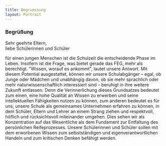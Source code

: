 ```yaml
---
title: Begruessung
layout: Portrait
---
```


<h3>
  Begrüßung
</h3>
<p>
  Sehr geehrte Eltern, 
  <br>
  liebe Schülerinnen und Schüler
</p>
<p>
  für einen jungen Menschen ist die Schulzeit die entscheidende Phase im Leben. Insofern ist die Frage, was bietet gerade das FEG, mehr als berechtigt. "Wissen, worauf es ankommt", lautet unsere Antwort. Mit diesem Potential ausgestattet, können wir unsere Schulabgänger – egal, ob Junge oder Mädchen und unabhängig davon, ob sie mehr sprachlich oder mehr naturwissenschaftlich interessiert sind – beruhigt in ihre weitere Zukunft entlassen. Denn die Verinnerlichung dieses Grundsatzes bedeutet zum einen, eine hohe Qualität an Wissen zu erwerben und seine intellektuellen Fähigkeiten nutzen zu können, zum anderen bedeutet es für uns, unsere Schule als gemeinsames Unternehmen erfahren zu können, in dem Schüler, Eltern und Lehrer an einem Strang ziehen und respektvoll, höflich und rücksichtsvoll miteinander umgehen. Dies sehen wir als Konzentration auf das Wesentliche als dem Fundament zur Entfaltung des persönlichen Reifeprozesses. Unsere Schülerinnen und Schüler sollen mit dem erworbenen Wissen zum selbstständigen und eigenverantwortlichen Handeln und zum kritischen Denken befähigt werden.
</p>
